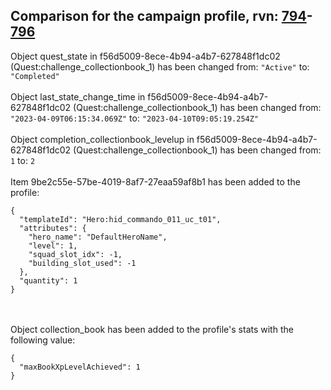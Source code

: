 ## Comparison for the campaign profile, rvn: [794](https://github.com/PRO100KatYT/FortniteProfileRevisions/tree/main/profiles/campaign/794%20campaign.json)-[796](https://github.com/PRO100KatYT/FortniteProfileRevisions/tree/main/profiles/campaign/796%20campaign.json)

Object quest_state in f56d5009-8ece-4b94-a4b7-627848f1dc02 (Quest:challenge_collectionbook_1) has been changed from: `"Active"` to: `"Completed"`
<br><br>
Object last_state_change_time in f56d5009-8ece-4b94-a4b7-627848f1dc02 (Quest:challenge_collectionbook_1) has been changed from: `"2023-04-09T06:15:34.069Z"` to: `"2023-04-10T09:05:19.254Z"`
<br><br>
Object completion_collectionbook_levelup in f56d5009-8ece-4b94-a4b7-627848f1dc02 (Quest:challenge_collectionbook_1) has been changed from: `1` to: `2`
<br><br>
Item 9be2c55e-57be-4019-8af7-27eaa59af8b1 has been added to the profile:

```
{
  "templateId": "Hero:hid_commando_011_uc_t01",
  "attributes": {
    "hero_name": "DefaultHeroName",
    "level": 1,
    "squad_slot_idx": -1,
    "building_slot_used": -1
  },
  "quantity": 1
}
```

<br><br>
Object collection_book has been added to the profile's stats with the following value:

```
{
  "maxBookXpLevelAchieved": 1
}
```

<br><br>
